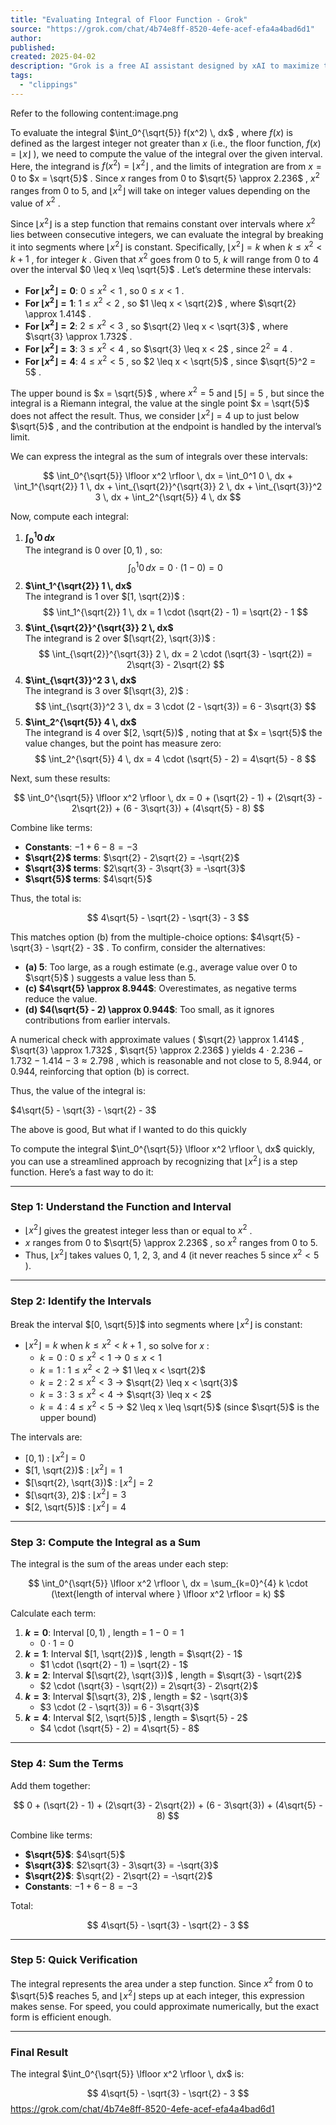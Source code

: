 ```yaml
---
title: "Evaluating Integral of Floor Function - Grok"
source: "https://grok.com/chat/4b74e8ff-8520-4efe-acef-efa4a4bad6d1"
author:
published:
created: 2025-04-02
description: "Grok is a free AI assistant designed by xAI to maximize truth and objectivity. Grok offers real-time search, image generation, trend analysis, and more."
tags:
  - "clippings"
---
```

Refer to the following content:image.png

To evaluate the integral $\int_0^{\sqrt{5}} f(x^2) \, dx$ , where $f(x)$ is defined as the largest integer not greater than $x$ (i.e., the floor function, $f(x) = \lfloor x \rfloor$ ), we need to compute the value of the integral over the given interval. Here, the integrand is $f(x^2) = \lfloor x^2 \rfloor$ , and the limits of integration are from $x = 0$ to $x = \sqrt{5}$ . Since $x$ ranges from 0 to $\sqrt{5} \approx 2.236$ , $x^2$ ranges from 0 to 5, and $\lfloor x^2 \rfloor$ will take on integer values depending on the value of $x^2$ .

Since $\lfloor x^2 \rfloor$ is a step function that remains constant over intervals where $x^2$ lies between consecutive integers, we can evaluate the integral by breaking it into segments where $\lfloor x^2 \rfloor$ is constant. Specifically, $\lfloor x^2 \rfloor = k$ when $k \leq x^2 < k+1$ , for integer $k$ . Given that $x^2$ goes from 0 to 5, $k$ will range from 0 to 4 over the interval $0 \leq x \leq \sqrt{5}$ . Let’s determine these intervals:

- **For $\lfloor x^2 \rfloor = 0$**: $0 \leq x^2 < 1$ , so $0 \leq x < 1$ .
- **For $\lfloor x^2 \rfloor = 1$**: $1 \leq x^2 < 2$ , so $1 \leq x < \sqrt{2}$ , where $\sqrt{2} \approx 1.414$ .
- **For $\lfloor x^2 \rfloor = 2$**: $2 \leq x^2 < 3$ , so $\sqrt{2} \leq x < \sqrt{3}$ , where $\sqrt{3} \approx 1.732$ .
- **For $\lfloor x^2 \rfloor = 3$**: $3 \leq x^2 < 4$ , so $\sqrt{3} \leq x < 2$ , since $2^2 = 4$ .
- **For $\lfloor x^2 \rfloor = 4$**: $4 \leq x^2 < 5$ , so $2 \leq x < \sqrt{5}$ , since $\sqrt{5}^2 = 5$ .

The upper bound is $x = \sqrt{5}$ , where $x^2 = 5$ and $\lfloor 5 \rfloor = 5$ , but since the integral is a Riemann integral, the value at the single point $x = \sqrt{5}$ does not affect the result. Thus, we consider $\lfloor x^2 \rfloor = 4$ up to just below $\sqrt{5}$ , and the contribution at the endpoint is handled by the interval’s limit.

We can express the integral as the sum of integrals over these intervals:

$$
\int_0^{\sqrt{5}} \lfloor x^2 \rfloor \, dx = \int_0^1 0 \, dx + \int_1^{\sqrt{2}} 1 \, dx + \int_{\sqrt{2}}^{\sqrt{3}} 2 \, dx + \int_{\sqrt{3}}^2 3 \, dx + \int_2^{\sqrt{5}} 4 \, dx
$$

Now, compute each integral:

1. **$\int_0^1 0 \, dx$**  
	The integrand is 0 over $[0, 1)$ , so:
	$$
	\int_0^1 0 \, dx = 0 \cdot (1 - 0) = 0
	$$
2. **$\int_1^{\sqrt{2}} 1 \, dx$**  
	The integrand is 1 over $[1, \sqrt{2})$ :
	$$
	\int_1^{\sqrt{2}} 1 \, dx = 1 \cdot (\sqrt{2} - 1) = \sqrt{2} - 1
	$$
3. **$\int_{\sqrt{2}}^{\sqrt{3}} 2 \, dx$**  
	The integrand is 2 over $[\sqrt{2}, \sqrt{3})$ :
	$$
	\int_{\sqrt{2}}^{\sqrt{3}} 2 \, dx = 2 \cdot (\sqrt{3} - \sqrt{2}) = 2\sqrt{3} - 2\sqrt{2}
	$$
4. **$\int_{\sqrt{3}}^2 3 \, dx$**  
	The integrand is 3 over $[\sqrt{3}, 2)$ :
	$$
	\int_{\sqrt{3}}^2 3 \, dx = 3 \cdot (2 - \sqrt{3}) = 6 - 3\sqrt{3}
	$$
5. **$\int_2^{\sqrt{5}} 4 \, dx$**  
	The integrand is 4 over $[2, \sqrt{5})$ , noting that at $x = \sqrt{5}$ the value changes, but the point has measure zero:
	$$
	\int_2^{\sqrt{5}} 4 \, dx = 4 \cdot (\sqrt{5} - 2) = 4\sqrt{5} - 8
	$$

Next, sum these results:

$$
\int_0^{\sqrt{5}} \lfloor x^2 \rfloor \, dx = 0 + (\sqrt{2} - 1) + (2\sqrt{3} - 2\sqrt{2}) + (6 - 3\sqrt{3}) + (4\sqrt{5} - 8)
$$

Combine like terms:

- **Constants**: $-1 + 6 - 8 = -3$
- **$\sqrt{2}$ terms**: $\sqrt{2} - 2\sqrt{2} = -\sqrt{2}$
- **$\sqrt{3}$ terms**: $2\sqrt{3} - 3\sqrt{3} = -\sqrt{3}$
- **$\sqrt{5}$ terms**: $4\sqrt{5}$

Thus, the total is:

$$
4\sqrt{5} - \sqrt{2} - \sqrt{3} - 3
$$

This matches option (b) from the multiple-choice options: $4\sqrt{5} - \sqrt{3} - \sqrt{2} - 3$ . To confirm, consider the alternatives:

- **(a) 5**: Too large, as a rough estimate (e.g., average value over 0 to $\sqrt{5}$ ) suggests a value less than 5.
- **(c) $4\sqrt{5} \approx 8.944$**: Overestimates, as negative terms reduce the value.
- **(d) $4(\sqrt{5} - 2) \approx 0.944$**: Too small, as it ignores contributions from earlier intervals.

A numerical check with approximate values ( $\sqrt{2} \approx 1.414$ , $\sqrt{3} \approx 1.732$ , $\sqrt{5} \approx 2.236$ ) yields $4 \cdot 2.236 - 1.732 - 1.414 - 3 \approx 2.798$ , which is reasonable and not close to 5, 8.944, or 0.944, reinforcing that option (b) is correct.

Thus, the value of the integral is:

$4\sqrt{5} - \sqrt{3} - \sqrt{2} - 3$

The above is good, But what if I wanted to do this quickly

To compute the integral $\int_0^{\sqrt{5}} \lfloor x^2 \rfloor \, dx$ quickly, you can use a streamlined approach by recognizing that $\lfloor x^2 \rfloor$ is a step function. Here’s a fast way to do it:

---

### Step 1: Understand the Function and Interval

- $\lfloor x^2 \rfloor$ gives the greatest integer less than or equal to $x^2$ .
- $x$ ranges from 0 to $\sqrt{5} \approx 2.236$ , so $x^2$ ranges from 0 to 5.
- Thus, $\lfloor x^2 \rfloor$ takes values 0, 1, 2, 3, and 4 (it never reaches 5 since $x^2 < 5$ ).

---

### Step 2: Identify the Intervals

Break the interval $[0, \sqrt{5}]$ into segments where $\lfloor x^2 \rfloor$ is constant:

- $\lfloor x^2 \rfloor = k$ when $k \leq x^2 < k+1$ , so solve for $x$ :
	- $k = 0$ : $0 \leq x^2 < 1$ → $0 \leq x < 1$
	- $k = 1$ : $1 \leq x^2 < 2$ → $1 \leq x < \sqrt{2}$
	- $k = 2$ : $2 \leq x^2 < 3$ → $\sqrt{2} \leq x < \sqrt{3}$
	- $k = 3$ : $3 \leq x^2 < 4$ → $\sqrt{3} \leq x < 2$
	- $k = 4$ : $4 \leq x^2 < 5$ → $2 \leq x \leq \sqrt{5}$ (since $\sqrt{5}$ is the upper bound)

The intervals are:

- $[0, 1)$ : $\lfloor x^2 \rfloor = 0$
- $[1, \sqrt{2})$ : $\lfloor x^2 \rfloor = 1$
- $[\sqrt{2}, \sqrt{3})$ : $\lfloor x^2 \rfloor = 2$
- $[\sqrt{3}, 2)$ : $\lfloor x^2 \rfloor = 3$
- $[2, \sqrt{5}]$ : $\lfloor x^2 \rfloor = 4$

---

### Step 3: Compute the Integral as a Sum

The integral is the sum of the areas under each step:

$$
\int_0^{\sqrt{5}} \lfloor x^2 \rfloor \, dx = \sum_{k=0}^{4} k \cdot (\text{length of interval where } \lfloor x^2 \rfloor = k)
$$

Calculate each term:

1. **$k = 0$**: Interval $[0, 1)$ , length = $1 - 0 = 1$
	- $0 \cdot 1 = 0$
2. **$k = 1$**: Interval $[1, \sqrt{2})$ , length = $\sqrt{2} - 1$
	- $1 \cdot (\sqrt{2} - 1) = \sqrt{2} - 1$
3. **$k = 2$**: Interval $[\sqrt{2}, \sqrt{3})$ , length = $\sqrt{3} - \sqrt{2}$
	- $2 \cdot (\sqrt{3} - \sqrt{2}) = 2\sqrt{3} - 2\sqrt{2}$
4. **$k = 3$**: Interval $[\sqrt{3}, 2)$ , length = $2 - \sqrt{3}$
	- $3 \cdot (2 - \sqrt{3}) = 6 - 3\sqrt{3}$
5. **$k = 4$**: Interval $[2, \sqrt{5}]$ , length = $\sqrt{5} - 2$
	- $4 \cdot (\sqrt{5} - 2) = 4\sqrt{5} - 8$

---

### Step 4: Sum the Terms

Add them together:

$$
0 + (\sqrt{2} - 1) + (2\sqrt{3} - 2\sqrt{2}) + (6 - 3\sqrt{3}) + (4\sqrt{5} - 8)
$$

Combine like terms:

- **$\sqrt{5}$**: $4\sqrt{5}$
- **$\sqrt{3}$**: $2\sqrt{3} - 3\sqrt{3} = -\sqrt{3}$
- **$\sqrt{2}$**: $\sqrt{2} - 2\sqrt{2} = -\sqrt{2}$
- **Constants**: $-1 + 6 - 8 = -3$

Total:

$$
4\sqrt{5} - \sqrt{3} - \sqrt{2} - 3
$$

---

### Step 5: Quick Verification

The integral represents the area under a step function. Since $x^2$ from 0 to $\sqrt{5}$ reaches 5, and $\lfloor x^2 \rfloor$ steps up at each integer, this expression makes sense. For speed, you could approximate numerically, but the exact form is efficient enough.

---

### Final Result

The integral $\int_0^{\sqrt{5}} \lfloor x^2 \rfloor \, dx$ is:

$$
4\sqrt{5} - \sqrt{3} - \sqrt{2} - 3
$$ https://grok.com/chat/4b74e8ff-8520-4efe-acef-efa4a4bad6d1